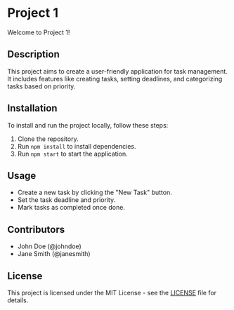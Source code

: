 # Project 1

Welcome to Project 1!

## Description

This project aims to create a user-friendly application for task management. It includes features like creating tasks, setting deadlines, and categorizing tasks based on priority.

## Installation

To install and run the project locally, follow these steps:

1. Clone the repository.
2. Run `npm install` to install dependencies.
3. Run `npm start` to start the application.

## Usage

- Create a new task by clicking the "New Task" button.
- Set the task deadline and priority.
- Mark tasks as completed once done.

## Contributors

- John Doe (@johndoe)
- Jane Smith (@janesmith)

## License

This project is licensed under the MIT License - see the [LICENSE]() file for details.
